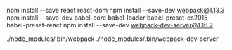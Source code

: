 npm install --save react react-dom
npm install --save-dev webpack@1.13.3
npm install --save-dev babel-core babel-loader babel-preset-es2015 babel-preset-react
npm install --save-dev webpack-dev-server@1.16.2

./node_modules/.bin/webpack
./node_modules/.bin/webpack-dev-server
